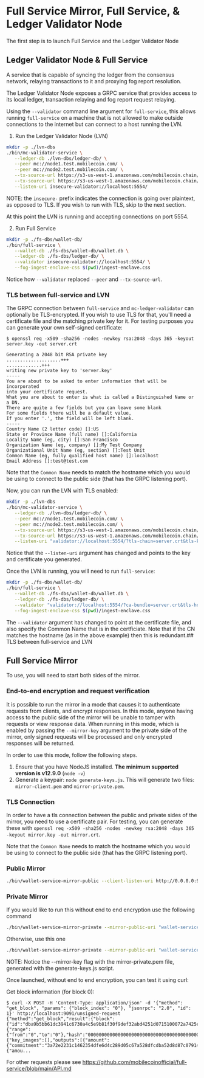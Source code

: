 # Full Service Mirror, Full Service, & Ledger Validator Node

The first step is to launch Full Service and the Ledger Validator Node

## Ledger Validator Node & Full Service

A service that is capable of syncing the ledger from the consensus network, relaying transactions to it and proxying fog report resolution.

The Ledger Validator Node exposes a GRPC service that provides access to its local ledger, transaction relaying and fog report request relaying.

Using the `--validator` command line argument for `full-service`, this allows running `full-service` on a machine that is not allowed to make outside connections to the internet but can connect to a host running the LVN.

1. Run the Ledger Validator Node (LVN)

```sh
mkdir -p ./lvn-dbs
./bin/mc-validator-service \
   --ledger-db ./lvn-dbs/ledger-db/ \
   --peer mc://node1.test.mobilecoin.com/ \
   --peer mc://node2.test.mobilecoin.com/ \
   --tx-source-url https://s3-us-west-1.amazonaws.com/mobilecoin.chain/node1.test.mobilecoin.com/ \
   --tx-source-url https://s3-us-west-1.amazonaws.com/mobilecoin.chain/node2.test.mobilecoin.com/ \
   --listen-uri insecure-validator://localhost:5554/
```

NOTE: the `insecure-` prefix indicates the connection is going over plaintext, as opposed to TLS. If you wish to run with TLS, skip to the next section.

At this point the LVN is running and accepting connections on port 5554.

2. Run Full Service

```sh
mkdir -p ./fs-dbs/wallet-db/
./bin/full-service \
   --wallet-db ./fs-dbs/wallet-db/wallet.db \
   --ledger-db ./fs-dbs/ledger-db/ \
   --validator insecure-validator://localhost:5554/ \
   --fog-ingest-enclave-css $(pwd)/ingest-enclave.css
```

Notice how `--validator` replaced `--peer` and `--tx-source-url`.

### TLS between full-service and LVN

The GRPC connection between `full-service` and `mc-ledger-validator` can optionally be TLS-encrypted. If you wish to use TLS for that, you'll need a certificate file and the matching private key for it. For testing purposes you can generate your own self-signed certificate:

```
$ openssl req -x509 -sha256 -nodes -newkey rsa:2048 -days 365 -keyout server.key -out server.crt

Generating a 2048 bit RSA private key
....................+++
.............+++
writing new private key to 'server.key'
-----
You are about to be asked to enter information that will be incorporated
into your certificate request.
What you are about to enter is what is called a Distinguished Name or a DN.
There are quite a few fields but you can leave some blank
For some fields there will be a default value,
If you enter '.', the field will be left blank.
-----
Country Name (2 letter code) []:US
State or Province Name (full name) []:California
Locality Name (eg, city) []:San Francisco
Organization Name (eg, company) []:My Test Company
Organizational Unit Name (eg, section) []:Test Unit
Common Name (eg, fully qualified host name) []:localhost
Email Address []:test@test.com
```

Note that the `Common Name` needs to match the hostname which you would be using to connect to the public side (that has the GRPC listening port).

Now, you can run the LVN with TLS enabled:
```sh
mkdir -p ./lvn-dbs
./bin/mc-validator-service \
   --ledger-db ./lvn-dbs/ledger-db/ \
   --peer mc://node1.test.mobilecoin.com/ \
   --peer mc://node2.test.mobilecoin.com/ \
   --tx-source-url https://s3-us-west-1.amazonaws.com/mobilecoin.chain/node1.test.mobilecoin.com/ \
   --tx-source-url https://s3-us-west-1.amazonaws.com/mobilecoin.chain/node2.test.mobilecoin.com/ \
   --listen-uri "validator://localhost:5554/?tls-chain=server.crt&tls-key=server.key"
```
Notice that the `--listen-uri` argument has changed and points to the key and certificate you generated.

Once the LVN is running, you will need to run `full-service`:
```sh
mkdir -p ./fs-dbs/wallet-db/
./bin/full-service \
   --wallet-db ./fs-dbs/wallet-db/wallet.db \
   --ledger-db ./fs-dbs/ledger-db/ \
   --validator "validator://localhost:5554/?ca-bundle=server.crt&tls-hostname=localhost" \
   --fog-ingest-enclave-css $(pwd)/ingest-enclave.css
```
The `--validator` argument has changed to point at the certificate file, and also specify the Common Name that is in the certficiate. Note that if the CN matches the hostname (as in the above example) then this is redundant.## TLS between full-service and LVN

## Full Service Mirror

To use, you will need to start both sides of the mirror.

### End-to-end encryption and request verification

It is possible to run the mirror in a mode that causes it to authenticate requests from clients, and encrypt responses. In this mode, anyone having access to the public side of the mirror will be unable to tamper with requests or view response data. When running in this mode, which is enabled by passing the `--mirror-key` argument to the private side of the mirror, only signed requests will be processed and only encrypted responses will be returned.

In order to use this mode, follow the following steps.
1) Ensure that you have NodeJS installed. **The minimum supported version is v12.9.0** (`node -v`)
1) Generate a keypair: `node generate-keys.js`. This will generate two files: `mirror-client.pem` and `mirror-private.pem`.

### TLS Connection

In order to have a tls connection between the public and private sides of the mirror, you need to use a certificate pair. For testing, you can generate these with `openssl req -x509 -sha256 -nodes -newkey rsa:2048 -days 365 -keyout mirror.key -out mirror.crt`.

Note that the `Common Name` needs to match the hostname which you would be using to connect to the public side (that has the GRPC listening port).

### Public Mirror

```sh
./bin/wallet-service-mirror-public --client-listen-uri http://0.0.0.0:9091/ --mirror-listen-uri "wallet-service-mirror://0.0.0.0/?tls-chain=mirror.crt&tls-key=mirror.key" --allow-self-signed-tls
```

### Private Mirror

If you would like to run this without end to end encryption use the following command

```sh
./bin/wallet-service-mirror-private --mirror-public-uri "wallet-service-mirror://localhost/?ca-bundle=mirror.crt&tls-hostname=localhost" --wallet-service-uri http://localhost:9090/wallet
```

Otherwise, use this one

```sh
./bin/wallet-service-mirror-private --mirror-public-uri "wallet-service-mirror://localhost/?ca-bundle=mirror.crt&tls-hostname=localhost" --wallet-service-uri http://localhost:9090/wallet --mirror-key mirror-private.pem
```

NOTE: Notice the --mirror-key flag with the mirror-private.pem file, generated with the generate-keys.js script.



Once launched, without end to end encryption, you can test it using curl:

Get block information (for block 0):
```
$ curl -X POST -H 'Content-Type: application/json' -d '{"method": "get_block", "params": {"block_index": "0"}, "jsonrpc": "2.0", "id": 1}' http://localhost:9091/unsigned-request
{"method":"get_block","result":{"block":{"id":"dba9b5bb61dc3941c6730a4c5e9b81f30f9def32abd4251d0715100072a7425e","version":"0","parent_id":"0000000000000000000000000000000000000000000000000000000000000000","index":"0","cumulative_txo_count":"16","root_element":{"range":{"from":"0","to":"0"},"hash":"0000000000000000000000000000000000000000000000000000000000000000"},"contents_hash":"882cea8bf5e082294ae1707ad2841c6f4846ece978d077f15bc090ac97885e81"},"block_contents":{"key_images":[],"outputs":[{"amount":{"commitment":"3a72e2231c1462354dfe6d4c289d05c67a528dfcdba52d8d87c07914c507dc5f","masked_value":"28067792405079518"},"target_key":"8c43d0e80adcf7c8a59f6350d010f7b257f2d6454efa7ca693eb92180a06ee6c","public_key":"50c5916be94c0dcba5054fe2852422ec7c5e208cb31355b8e74e8c4ed007a60b","e_fog_hint":"05e32fee11b4612c9fd54f97e9662c8e576ab91d062c62295974cdd940d0a257eb8ce687e9bbbf8e6dccb0ec16bf15ad6902f9c249d2fe1ed198918ec1c614a48b299c657aa32b9e5c3580f24c07e354b31e0100"},{"amou...
```

For other requests please see https://github.com/mobilecoinofficial/full-service/blob/main/API.md
